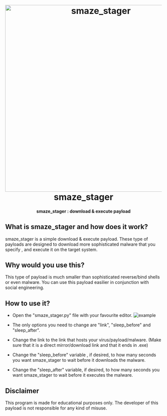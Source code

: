 <h1 align="center">
  <br>
  <a href="https://github.com/falkensmz"><img src="https://i.ibb.co/NZbmyMk/smaze-stager.jpg" width=600 weigth=500 alt="smaze_stager"></a>
  <br>
  smaze_stager
  <br>
</h1>

<h4 align="center">smaze_stager : download & execute payload</h4>

## What is smaze_stager and how does it work?

smaze_stager is a simple download & execute payload. These type of payloads are designed to download more sophisticated malware that you specify , and execute it on the target system.

## Why would you use this?

This type of payload is much smaller than sophisticated reverse/bind shells or even malware. You can use this payload easilier in conjunction with social engineering. 

## How to use it?

 - Open the "smaze_stager.py" file with your favourite editor.
 ![example](https://user-images.githubusercontent.com/83426553/163732278-cc4efe4c-0542-44bb-99eb-18a9e1cc8928.PNG)
 
 - The only options you need to change are "link", "sleep_before" and "sleep_after".
 - Change the link to the link that hosts your virus/payload/malware. (Make sure that it is a direct mirror/download link and that it ends in .exe)
 - Change the "sleep_before" variable , if desired, to how many seconds you want smaze_stager to wait before it downloads the malware.
 - Change the "sleep_after" variable, if desired, to how many seconds you want smaze_stager to wait before it executes the malware.

## Disclaimer 

This program is made for educational purposes only. The developer of this payload is not responsible for any kind of misuse.
